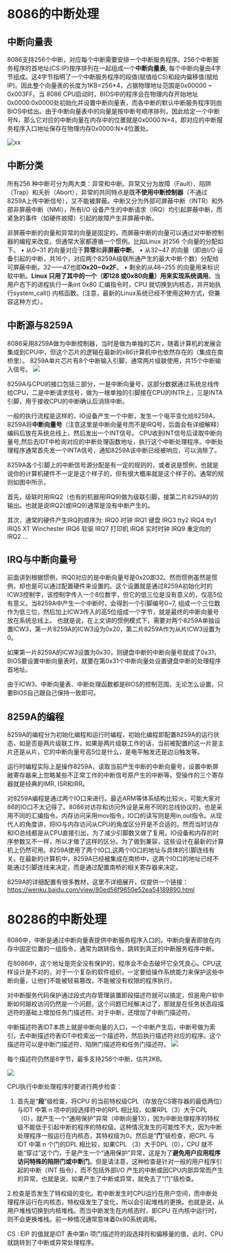 # 8086的中断处理

## 中断向量表
8086支持256个中断，对应每个中断需要安排一个中断服务程序。256个中断服务程序的首地址(CS:IP)按序排列在一起组成一个**中断向量表**, 每个中断向量由4字节组成。这4字节指明了一个中断服务程序的段值(赋值给CS)和段内偏移值(赋给IP)。因此整个向量表的长度为1KB=256*4，占据物理地址范围是0x00000 ~ 0x003FF。当 8086 CPU启动时，BIOS中的程序会在物理内存开始地址0x0000:0x0000处初始化并设置中断向量表，而各中断的默认中断服务程序则由BIOS中给出。由于中断向量表中的向量是按中断号顺序排列，因此给定一个中断号N，那么它对应的中断向量在内存中的位置就是0x0000:N×4，即对应的中断服务程序入口地址保存在物理内存0x0000:N×4位置处。

![xx](../assets/8326cffc1e178a8270b07383f603738da977e801.jpg)

## 中断分类
所有256 种中断可分为两大类：异常和中断。异常又分为故障（Fault）、陷阱（Trap）和夭折（Abort），异常的共同特点是既**不使用中断控制器**（不通过8259A上传中断信号），又不能被屏蔽。中断又分为外部可屏蔽中断（INTR）和外部非屏蔽中断（NMI），所有I/O 设备产生的中断请求（IRQ）均引起屏蔽中断，而紧急的事件（如硬件故障）引起的故障产生非屏蔽中断。

非屏蔽中断的向量和异常的向量是固定的，而屏蔽中断的向量可以通过对中断控制器的编程来改变。但通常大家都遵循一个惯例。比如Linux 对256 个向量的分配如下。
• 从0~31 的向量对应于**异常**和**非屏蔽中断**。
• 从32~47 的向量（即由I/O 设备引起的中断，共16个，对应两个8259A级联所通产生的最大中断个数）分配给可屏蔽中断。32——47也即**0x20~0x2F**。
• 剩余的从48~255 的向量用来标识软中断。**Linux 只用了其中的一个（即128 或0x80向量）用来实现系统调用**。当用户态下的进程执行一条int 0x80 汇编指令时，CPU 就切换到内核态，并开始执行system_call() 内核函数。(注意，最新的Linux系统已经不使用这种方式，但兼容这种方式）。

## 中断源与8259A

8086采用8259A做为中断控制器，当时是做为单独的芯片，随着计算机的发展会集成到CPU中，但这个芯片的逻辑在最新的x86计算机中也依然存在的（集成在南桥里）。 8259A单片芯片有8个中断输入引脚，通常两片级联使用，共15个中断输入信号。
![](../assets/20130916100815218.jpeg)

8259A与CPU的接口包括三部分，一是中断向量号，这部分数据通过系统总线传给CPU，二是中断请求信号，做为一根单独的引脚接在CPU的INTR上，三是INTA引脚，用于接收CPU的中断确认后消除中断。

一般的执行流程是这样的，IO设备产生一个中断，发生一个电平变化给8259A，8259A将**中断向量号**（注意这里是中断向量号而不是IRQ号，后面会有详细解释）编码后放在系统总线上，然后发出一个INT信号。
CPU收到INT信号后读取中断向量号,然后去IDT中检询对应的中断处理函数地址，执行这个中断处理程序。中断处理程序通常首先发一个INTA信号，通知8259A该中断已经被响应，可以消除了。


8259A各个引脚上的中断信号源分配是有一定的规则的，或者说是惯例，也就是说你的计算机硬件不一定是这个样子的，但有很大概率就是这个样子的。通常的规则如图中所示，

首先，级联时用IRQ2（也有的机器用IRQ9)做为级联引脚，接第二片8259A的的输出。也就是说IRQ2(或IRQ9)通常是没有中断产生的。

其次，通常的硬件产生IRQ的顺序为:
IRQ0  时钟
IRQ1  键盘
IRQ3  tty2
IRQ4  tty1
IRQ5  XT Winchester
IRQ6  软驱
IRQ7  打印机
IRQ8  实时时钟
IRQ9  重定向的IRQ2
...
## IRQ与中断向量号

前面讲到根据惯例，IRQ0对应的是中断向量号是0x20即32。然而惯例虽然是惯例，却也是可以通过配置硬件来设置的。这个设置就是通过8259A初始化时的ICW3控制字，该控制字传入一个8位数字，但它的低三位是没有意义的，仅高5位有意义。当8259A中产生一个中断时，会得到一个引脚编号0~7, 组成一个三位数作为低三位，然后加上ICW3传入的高5位组成一个字节，就是最终的中断向量号放在系统总线上。
也就是说，在上文讲的惯例模式下，需要对两个8259A单独设置ICW3，第一片8259A的ICW3设为0x20，第二片8259A作为从片ICW3设置为0。

如果第一片8259A的ICW3设置为0x30，则键盘中断的中断向量号就成了0x31，BIOS要设置中断向量表时，就要在第0x31个中断向量处设置键盘中断的处理程序首地址。

由于ICW3、中断向量表、中断处理函数都是BIOS的控制范围，无论怎么设置，只要BIOS自己跟自己保持一致即可。

## 8259A的编程

8259A的编程分为初始化编程和运行时编程，初始化编程即配置8259A的运行状态，如是否是两片级联工作，如果是两片级联工作的话，当前被配置的这一片是主片还是从片，它的中断向量号高5位是什么，是电平触发还是边沿触发等。

运行时编程实际上是操作8259A，读取当前产生中断的中断向量号，设置中断屏敝寄存器来上忽略某些不正常工作的中断信号原产生的中断等。受操作的三个寄存器就是经典的IMR, ISR和IRR。

对8259A编程是通过两个IO口来进行。最近ARM等体系结构比较火，可能大家对86的IO口不太记得了。8086对访存和访问外设是采用不同的总线协议的，也是采用不同的汇编指令。内存访问采用mov指令，IO口的读写则是用in,out指令。从现代人的角度讲，将IO与内存访问从CPU的角度区分开是不合适的。然而当时访存和IO总线都是从CPU直接引出，为了减少引脚数又做了复用，IO设备和内存的时序参数又不一样，所以才做了这样的区分。为了做到兼容，这些设计在最新的计算机上仍然可用。8259A使用了两个IO口,这两个IO口的地址与具体的引脚连线有关。在最新的计算机中，8259A已经被集成在南桥中，这两个IO口的地址已经不能通过引脚连线来决定，而是通过配置南桥的相关寄存器来决定。

8259A的详细配置有很多教材，这里不详细展开，仅提供一个链接：
https://wenku.baidu.com/view/80ed56f9650e52ea54189890.html


# 80286的中断处理


8086中，中断是通过中断向量表提供中断服务程序入口的。中断向量表即放在内存中固定位置的一组指令，通常为跳转指令，跳转到真正的中断服务程序中断。

在8086中，这个地址是完全没有保护的，程序会不会去破坏它全凭良心。CPU这样设计是不对的，对于一个复杂的软件组织，一定要给操作系统能力来保护这些中断向量，让他们不能被轻易篡改，不能被没有权限的程序执行。

对中断服务代码保护通过段式内存管理装置即段描述符就可以搞定，但是用户软中断如何越权访问仍然是一个问题，这个问题已经解决过了，那就是在任务状态段描述符的基础上增加任务门描述符。对于中断，还增加了中断门描述符。

中断描述符表IDT本质上就是中断向量的入口，一个中断产生后，中断号做为索引，去中断描述符表IDT中检索出一个描述符，然后执行描述符对应的程序。这个描述符可以是中断门描述符、陷阱门描述符和任务门描述符。
![](../assets/20130916100832359.jpeg)

每个描述符仍然是8字节，最多支持256个中断，估共2KB。

![](../assets/20130812231330968.png)

CPU执行中断处理程序时要进行两步检查：
1. 首先是“**段**”级检查，将CPU 的当前特权级CPL（存放在CS寄存器的最低两位）与IDT 中第 n 项中的段选择符中的RPL 相比较，如果RPL（3）大于CPL（0），就产生一个“通用保护”异常（中断向量13），因为中断处理程序的特权级不能低于引起中断的程序的特权级。这种情况发生的可能性不大，因为中断处理程序一般运行在内核态，其特权级为0。然后是“**门**”级检查，把CPL 与IDT 中第 n 个门的DPL 相比较，如果CPL （3）大于DPL（0），CPU 就不能“穿过”这个门，于是产生一个“通用保护”异常，这是为了**避免用户应用程序访问特殊的陷阱门或中断门**。但是请注意，这种检查是针对一般的用户程序引起的中断（INT 指令），而不包括外部I/O 产生的中断或因CPU内部异常而产生的异常，也就是说，如果产生了中断或异常，就免去了“门”级检查。

2.检查是否发生了特权级的变化。若中断发生时CPU运行在用户空间，而中断处理程序运行在内核态，特权级发生了变化，所以会引起堆栈的更换。也就是说，从用户堆栈切换到内核堆栈。而当中断发生在内核态时，即CPU 在内核中运行时，则不会更换堆栈。前一种情况通常意味着0x80系统调用。

CS : EIP 的值就是IDT 表中第n 项门描述符的段选择符和偏移量的值，此时，CPU 就跳转到了中断或异常处理程序。